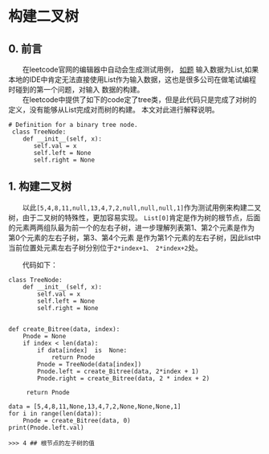 # 构建二叉树

## 0. 前言
&emsp;&emsp;在leetcode官网的编辑器中自动会生成测试用例， [如题](https://leetcode-cn.com/problems/path-sum/)
输入数据为List,如果本地的IDE中肯定无法直接使用List作为输入数据，这也是很多公司在做笔试编程时碰到的第一个问题，对输入
数据的构建。  
&emsp;&emsp;在leetcode中提供了如下的code定了tree类，但是此代码只是完成了对树的定义，没有能够从List完成对而树的构建。
本文对此进行解释说明。

    # Definition for a binary tree node.
     class TreeNode:
        def __init__(self, x):
           self.val = x
           self.left = None
           self.right = None

## 1. 构建二叉树
&emsp;&emsp;以此`[5,4,8,11,null,13,4,7,2,null,null,null,1]`作为测试用例来构建二叉树，由于二叉树的特殊性，更加容易实现。
`List[0]`肯定是作为树的根节点，后面的元素两两组队最为前一个的左右子树，进一步理解列表第1、第2个元素是作为第0个元素的左右子树，第3、第4个元素
是作为第1个元素的左右子树，因此list中当前位置处元素左右子树分别位于`2*index+1、 2*index+2`处。

&emsp;&emsp;代码如下：

    class TreeNode:
        def __init__(self, x):
            self.val = x
            self.left = None
            self.right = None


    def create_Bitree(data, index):
        Pnode = None
        if index < len(data):
            if data[index]  is  None:
                return Pnode
            Pnode = TreeNode(data[index])
            Pnode.left = create_Bitree(data, 2*index + 1)
            Pnode.right = create_Bitree(data, 2 * index + 2)

         return Pnode

    data = [5,4,8,11,None,13,4,7,2,None,None,None,1]
    for i in range(len(data)):
        Pnode = create_Bitree(data, 0)
    print(Pnode.left.val)
    
    >>> 4 ## 根节点的左子树的值

